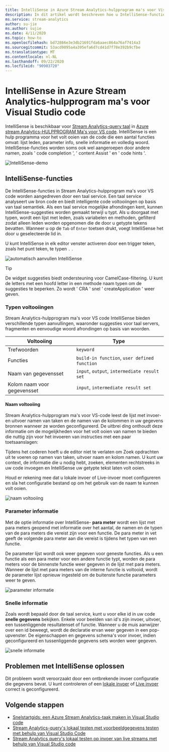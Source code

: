 ```yaml
---
title: IntelliSense in Azure Stream Analytics-hulpprogram ma's voor Visual Studio code
description: In dit artikel wordt beschreven hoe u IntelliSense-functies gebruikt in Azure Stream Analytics-hulpprogram ma's voor Visual Studio code.
ms.service: stream-analytics
author: su-jie
ms.author: sujie
ms.date: 4/11/2020
ms.topic: how-to
ms.openlocfilehash: bd72866e3e3db21691fda6aaec864a76af7414a3
ms.sourcegitcommit: 53acd9895a4a395efa6d7cd41d7f78e392b9cfbe
ms.translationtype: MT
ms.contentlocale: nl-NL
ms.lasthandoff: 09/22/2020
ms.locfileid: "90903720"
---
```

# <a name="intellisense-in-azure-stream-analytics-tools-for-visual-studio-code"></a>IntelliSense in Azure Stream Analytics-hulpprogram ma's voor Visual Studio code

IntelliSense is beschikbaar voor [Stream Analytics-query taal](https://docs.microsoft.com/stream-analytics-query/stream-analytics-query-language-reference?toc=https%3A%2F%2Fdocs.microsoft.com%2Fazure%2Fstream-analytics%2Ftoc.json&bc=https%3A%2F%2Fdocs.microsoft.com%2Fazure%2Fbread%2Ftoc.json) in [Azure stream Analytics-HULPPROGRAM Ma's voor VS code](https://marketplace.visualstudio.com/items?itemName=ms-bigdatatools.vscode-asa&ssr=false#overview). IntelliSense is een hulp programma voor het volt ooien van de code die een aantal functies omvat: lijst leden, parameter info, snelle informatie en volledig woord. IntelliSense-functies worden soms ook wel aangeroepen door andere namen, zoals ' code completion ', ' content Assist ' en ' code hints '.

![IntelliSense-demo](./media/vs-code-intellisense/intellisense.gif)

## <a name="intellisense-features"></a>IntelliSense-functies

De IntelliSense-functies in Stream Analytics-hulpprogram ma's voor VS code worden aangedreven door een taal service. Een taal service analyseert uw bron code en biedt intelligente code voltooiingen op basis van taal semantiek. Als een taal service mogelijke afrondingen kent, kunnen IntelliSense-suggesties worden gemaakt terwijl u typt. Als u doorgaat met typen, wordt een lijst met leden, zoals variabelen en methoden, gefilterd zodat alleen leden worden opgenomen die de door u getypte tekens bevatten. Wanneer u op de `Tab` of `Enter` toetsen drukt, voegt IntelliSense het door u geselecteerde lid in.

U kunt IntelliSense in elk editor venster activeren door een trigger teken, zoals het punt teken, te typen `.` .

![automatisch aanvullen IntelliSense](./media/vs-code-intellisense/auto-completion.gif)

> [!TIP]
> De widget suggesties biedt ondersteuning voor CamelCase-filtering. U kunt de letters met een hoofd letter in een methode naam typen om de suggesties te beperken. Zo wordt ' CRA ' snel ' createApplication ' weer geven.

### <a name="types-of-completions"></a>Typen voltooiingen

Stream Analytics-hulpprogram ma's voor VS code IntelliSense bieden verschillende typen aanvullingen, waaronder suggesties voor taal servers, fragmenten en eenvoudige woord afrondingen op basis van woorden.

|Voltooiing     |  Type       |
| ----- | ------- |
| Trefwoorden | `keyword`
| Functies | `build-in function`, `user defined function`  |
| Naam van gegevensset| `input`, `output`, `intermediate result set`|
| Kolom naam voor gegevensset|`input`, `intermediate result set`|

#### <a name="name-completion"></a>Naam voltooiing

Stream Analytics-hulpprogram ma's voor VS-code leest de lijst met invoer-en uitvoer namen van taken en de namen van de kolommen in uw gegevens bronnen wanneer ze worden geconfigureerd. De uitbrei ding onthoudt deze informatie om de mogelijkheden voor het volt ooien van namen te bieden die nuttig zijn voor het invoeren van instructies met een paar toetsaanslagen:

Tijdens het coderen hoeft u de editor niet te verlaten om Zoek opdrachten uit te voeren op namen van taken, uitvoer naam en kolom namen. U kunt uw context, de informatie die u nodig hebt, zoeken, elementen rechtstreeks in uw code invoegen en IntelliSense uw getypte tekst laten volt ooien.

Houd er rekening mee dat u lokale invoer of Live-invoer moet configureren en sla het configuratie bestand op om het gebruik van de naam te kunnen volt ooien.

![naam voltooiing](./media/vs-code-intellisense/name-completion.gif)

### <a name="parameter-info"></a>Parameter informatie

Met de optie informatie over IntelliSense- **para meter** wordt een lijst met para meters geopend met informatie over het aantal, de namen en de typen van de para meters die vereist zijn voor een functie. De para meter in vet geeft de volgende para meter aan die vereist is tijdens het typen van een functie.

De parameter lijst wordt ook weer gegeven voor geneste functies. Als u een functie als een para meter voor een andere functie typt, worden de para meters voor de binnenste functie weer gegeven in de lijst met para meters. Wanneer de lijst met para meters van de interne functie is voltooid, wordt de parameter lijst opnieuw ingesteld om de buitenste functie parameters weer te geven.

![parameter informatie](./media/vs-code-intellisense/parameter-info.gif)

### <a name="quick-info"></a>Snelle informatie

Zoals wordt bepaald door de taal service, kunt u voor elke id in uw code **snelle gegevens** bekijken. Enkele voor beelden van id's zijn invoer, uitvoer, een tussenliggende resultatenset of functie. Wanneer u de muis aanwijzer over een id beweegt, wordt de declaratie ervan weer gegeven in een pop-upvenster. De eigenschappen en gegevens schema's voor invoer, indien geconfigureerd en tussenliggende gegevens sets worden weer gegeven.

![snelle informatie](./media/vs-code-intellisense/quick-info.gif)

## <a name="troubleshoot-intellisense"></a>Problemen met IntelliSense oplossen

Dit probleem wordt veroorzaakt door een ontbrekende invoer configuratie die gegevens bevat. U kunt controleren of een [lokale invoer](visual-studio-code-local-run.md#define-a-local-input) of [Live invoer](visual-studio-code-local-run-live-input.md#define-a-live-stream-input) correct is geconfigureerd.

## <a name="next-steps"></a>Volgende stappen

* [Snelstartgids: een Azure Stream Analytics-taak maken in Visual Studio code](quick-create-visual-studio-code.md)
* [Stream Analytics-query's lokaal testen met voorbeeldgegevens testen met behulp van Visual Studio Code](visual-studio-code-local-run.md)
* [Stream Analytics query's lokaal testen op invoer van live streams met behulp van Visual Studio code](visual-studio-code-local-run-live-input.md)
